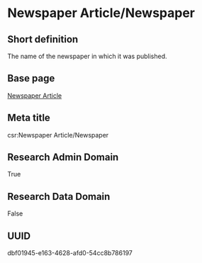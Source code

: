 # Newspaper Article/Newspaper
## Short definition
The name of the newspaper in which it was published.
## Base page
[Newspaper Article](https://github.com/EuroCRIS/CASRAI-Dictionairies/blob/main/Objects/Newspaper%20Article.md)
## Meta title
csr:Newspaper Article/Newspaper
## Research Admin Domain
True
## Research Data Domain
False
## UUID
dbf01945-e163-4628-afd0-54cc8b786197
